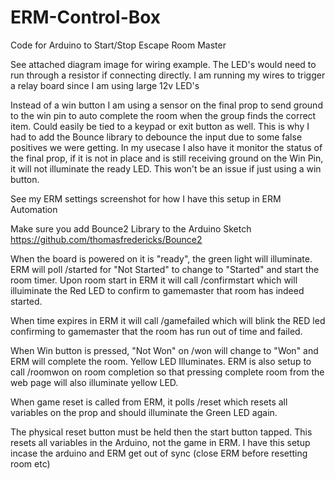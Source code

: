 # ERM-Control-Box
Code for Arduino to Start/Stop Escape Room Master

See attached diagram image for wiring example. The LED's would need to run through a resistor if connecting directly.  I am running my wires to trigger a relay board since I am using large 12v LED's 

Instead of a win button I am using a sensor on the final prop to send ground to the win pin to auto complete the room when the group finds the correct item.  Could easily be tied to a keypad or exit button as well.  This is why I had to add the Bounce library to debounce the input due to some false positives we were getting.  In my usecase I also have it monitor the status of the final prop, if it is not in place and is still receiving ground on the Win Pin, it will not illuminate the ready LED.  This won't be an issue if just using a win button.

See my ERM settings screenshot for how I have this setup in ERM Automation

Make sure you add Bounce2 Library to the Arduino Sketch
https://github.com/thomasfredericks/Bounce2

When the board is powered on it is "ready", the green light will illuminate. ERM will poll /started for "Not Started" to change to "Started" and start the room timer.  Upon room start in ERM it will call /confirmstart which will illuiminate the Red LED to confirm to gamemaster that room has indeed started.

When time expires in ERM it will call /gamefailed which will blink the RED led confirming to gamemaster that the room has run out of time and failed.

When Win button is pressed, "Not Won" on /won will change to "Won" and ERM will complete the room.  Yellow LED Illuminates.  ERM is also setup to call /roomwon on room completion so that pressing complete room from the web page will also illuminate yellow LED.

When game reset is called from ERM, it polls /reset which resets all variables on the prop and should illuminate the Green LED again.

The physical reset button must be held then the start button tapped.  This resets all variables in the Arduino, not the game in ERM.  I have this setup incase the arduino and ERM get out of sync (close ERM before resetting room etc)
